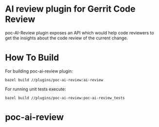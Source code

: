 # AI review plugin for Gerrit Code Review

poc-AI-Review plugin exposes an API which would help code reviewers to get the
insights about the code review of the current change.

# How To Build

For building poc-ai-review plugin: 

    bazel build //plugins/poc-ai-review:ai-review

For running unit tests execute:

    bazel build //plugins/poc-ai-review:poc-ai-review_tests





# poc-ai-review
